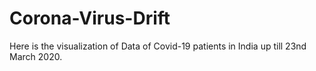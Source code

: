 # Corona-Virus-Drift

 Here is the visualization of Data of Covid-19 patients in India up till 23nd March 2020.
